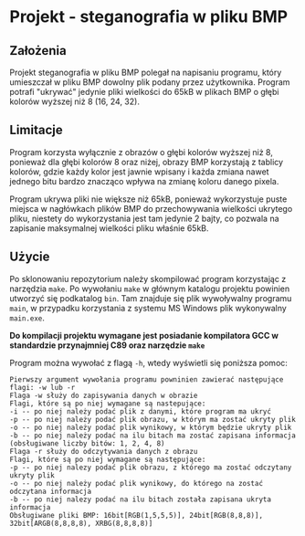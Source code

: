# Projekt - steganografia w pliku BMP
## Założenia
Projekt steganografia w pliku BMP polegał na napisaniu programu, który
umieszczał w pliku BMP dowolny plik podany przez użytkownika.
Program potrafi "ukrywać" jedynie pliki wielkości do 65kB w plikach BMP o
głębi kolorów wyższej niż 8 (16, 24, 32).
## Limitacje
Program korzysta wyłącznie z obrazów o głębi kolorów wyższej niż 8,
ponieważ dla głębi kolorów 8 oraz niżej, obrazy BMP korzystają z tablicy
kolorów, gdzie każdy kolor jest jawnie wpisany i każda zmiana nawet jednego
bitu bardzo znacząco wpływa na zmianę koloru danego pixela.

Program ukrywa pliki nie większe niż 65kB, ponieważ wykorzystuje puste
miejsca w nagłówkach plików BMP do przechowywania wielkości ukrytego pliku,
niestety do wykorzystania jest tam jedynie 2 bajty, co pozwala na zapisanie
maksymalnej wielkości pliku właśnie 65kB.
## Użycie
Po sklonowaniu repozytorium należy skompilować program korzystając z
narzędzia `make`. Po wywołaniu `make` w głównym katalogu projektu powinien
utworzyć się podkatalog `bin`. Tam znajduje się plik wywoływalny programu `main`,
w przypadku korzystania z systemu MS Windows plik wykonywalny `main.exe`.

**Do kompilacji projektu wymagane jest posiadanie kompilatora GCC w standardzie
przynajmniej C89 oraz narzędzie `make`**

Program można wywołać z flagą `-h`, wtedy wyświetli się poniższa pomoc:

    Pierwszy argument wywołania programu powninien zawierać następujące flagi: -w lub -r
    Flaga -w służy do zapisywania danych w obrazie
    Flagi, które są po niej wymagane są nastepujące:
    -i -- po niej należy podać plik z danymi, które program ma ukryć
    -p -- po niej należy podać plik obrazu, w którym ma zostać ukryty plik
    -o -- po niej należy podać plik wynikowy, w którym będzie ukryty plik
    -b -- po niej należy podać na ilu bitach ma zostać zapisana informacja (obsługiwane liczby bitów: 1, 2, 4, 8)
    Flaga -r służy do odczytywania danych z obrazu
    Flagi, które są po niej wymagane są następujące:
    -p -- po niej nalezy podać plik obrazu, z którego ma zostać odczytany ukryty plik
    -o -- po niej należy podać plik wynikowy, do którego na zostać odczytana informacja
    -b -- po niej nalezy podać na ilu bitach została zapisana ukryta informacja
    Obsługiwane pliki BMP: 16bit[RGB(1,5,5,5)], 24bit[RGB(8,8,8)], 32bit[ARGB(8,8,8,8), XRBG(8,8,8,8)]
